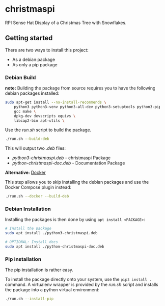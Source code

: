 # christmaspi

RPI Sense Hat Display of a Christmas Tree with Snowflakes.

## Getting started

There are two ways to install this project:

* As a debian package
* As only a pip package

### Debian Build

**note:** Building the package from source requires you to have the following debian packages
installed:

```bash
sudo apt-get install --no-install-recommends \
    python3 python3-venv python3-all-dev python3-setuptools python3-pip \
    gcc make \
    dpkg-dev devscripts equivs \
    libcap2-bin apt-utils \
```

Use the *run.sh* script to build the package.

```bash
./run.sh --build-deb
```

This will output two *.deb* files:

* *python3-christmaspi.deb* - christmaspi Package
* *python-christmaspi-doc.deb* - Documentation Package

**Alternative:** [Docker](https://docs.docker.com/engine/install/debian/)

This step allows you to skip installing the debian packages and use the Docker Compose plugin 
instead:

```bash
./run.sh --docker --build-deb
```

### Debian Installation

Installing the packages is then done by using `apt install <PACKAGE>`:

```bash
# Install the package
sudo apt install ./python3-christmaspi.deb

# OPTIONAL: Install docs
sudo apt install ./python-christmaspi-doc.deb
```

### Pip installation

The pip installation is rather easy.

To install the package directly onto your system, use the `pip3 install .` command.
A virtualenv wrapper is provided by the *run.sh* script and installs the package into a python
virtual environment:

```bash
./run.sh --install-pip
```
